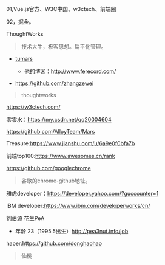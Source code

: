 01,Vue.js官方、W3C中国、w3ctech、前端圈

02，掘金。

ThoughtWorks

> 技术大牛，极客思想。扁平化管理。
>
> 



- [tumars](https://github.com/tumars)
  - 他的博客：http://www.ferecord.com/





- https://github.com/zhangzewei

> thoughtworks 

https://w3ctech.com/



零零水：https://my.csdn.net/qq20004604

https://github.com/AlloyTeam/Mars



Treasure:https://www.jianshu.com/u/6a9e0f0bfa7b



前端top100:https://www.awesomes.cn/rank



https://github.com/googlechrome

> 谷歌的chrome-github地址。



雅虎developer：https://developer.yahoo.com/?guccounter=1

IBM developer:https://www.ibm.com/developerworks/cn/

刘伯源  花生PeA 

- 年龄 23（1995.5出生）http://pea3nut.info/job



haoer:https://github.com/donghaohao

> 仙桃

